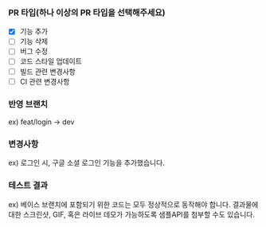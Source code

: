 ### PR 타입(하나 이상의 PR 타입을 선택해주세요)

- [x] 기능 추가
- [ ] 기능 삭제
- [ ] 버그 수정
- [ ] 코드 스타일 업데이트
- [ ] 빌드 관련 변경사항
- [ ] CI 관련 변경사항

### 반영 브랜치

ex) feat/login -> dev

### 변경사항

ex) 로그인 시, 구글 소셜 로그인 기능을 추가했습니다.

### 테스트 결과

ex) 베이스 브랜치에 포함되기 위한 코드는 모두 정상적으로 동작해야 합니다. 결과물에 대한 스크린샷, GIF, 혹은 라이브 데모가 가능하도록 샘플API를 첨부할 수도 있습니다.
